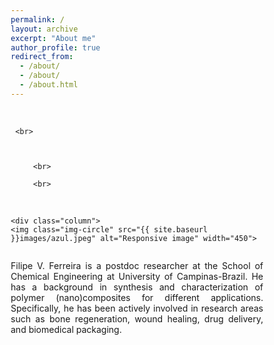 ```yaml
---
permalink: /
layout: archive
excerpt: "About me"
author_profile: true
redirect_from: 
  - /about/
  - /about/
  - /about.html
---
```


<head>
<meta name="viewport" content="width=device-width, initial-scale=1">
<style>
* {
  box-sizing: border-box;
}
	
	
/* Create two equal columns that floats next to each other */
.column {
  float: left;
  width: 50%;
  padding: 10px;
 /* height: 700px;  Should be removed. Only for demonstration */
}

/* Clear floats after the columns */
.row:after {
  content: "";
  display: table;
  clear: both;
}
</style>
</head> 


<body>
 
<div class="row" style="background:transparent url('/images/tijolo0.jpg') no-repeat center center /cover">
<br>



	 <br>



       	 <br>

		 <br>

 <br>



 
	<div class="column">
    <img class="img-circle" src="{{ site.baseurl }}images/azul.jpeg" alt="Responsive image" width="450">
  </div>
  <div class="column">
     <p style='text-align: justify;'>Filipe V. Ferreira is a postdoc researcher at the School of Chemical Engineering at University of Campinas-Brazil. He has a background in synthesis and characterization of polymer (nano)composites for different applications. Specifically, he has been actively involved in research areas such as bone regeneration, wound healing, drug delivery, and biomedical packaging.</p>
  </div>
</div>

</body>

